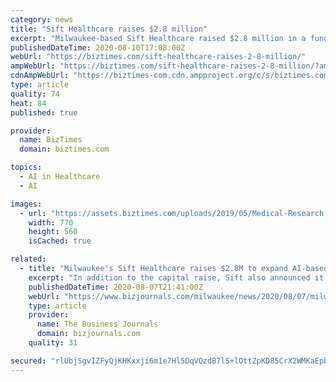 ```yaml
---
category: news
title: "Sift Healthcare raises $2.8 million"
excerpt: "Milwaukee-based Sift Healthcare raised $2.8 million in a funding round that included investments from two Badger Fund of Funds, the company recently announced."
publishedDateTime: 2020-08-10T17:08:00Z
webUrl: "https://biztimes.com/sift-healthcare-raises-2-8-million/"
ampWebUrl: "https://biztimes.com/sift-healthcare-raises-2-8-million/?amp"
cdnAmpWebUrl: "https://biztimes-com.cdn.ampproject.org/c/s/biztimes.com/sift-healthcare-raises-2-8-million/?amp"
type: article
quality: 74
heat: 84
published: true

provider:
  name: BizTimes
  domain: biztimes.com

topics:
  - AI in Healthcare
  - AI

images:
  - url: "https://assets.biztimes.com/uploads/2019/05/Medical-Research-shutterstock_348289340-e1460130849457.jpg"
    width: 770
    height: 560
    isCached: true

related:
  - title: "Milwaukee's Sift Healthcare raises $2.8M to expand AI-based payment platform"
    excerpt: "In addition to the capital raise, Sift also announced it has entered a three-year enterprise-level contract with health care receivables company State Collection Service in Madison."
    publishedDateTime: 2020-08-07T21:41:00Z
    webUrl: "https://www.bizjournals.com/milwaukee/news/2020/08/07/milwaukee-sift-healthcare-raises-2-8-m-to-expand.html"
    type: article
    provider:
      name: The Business Journals
      domain: bizjournals.com
    quality: 31

secured: "rlUbjSgvIZFyQjKHKxxji6m1e7Hl5DqVQzdB7lS+lOttZpKD85CrX2WMKaEpbZz/lafvGXxqx9itqhnIMJAGbbfg0tTmfzX0UDov6ePLB/13RNa1ERnHza8AW4+MhnIVJl2i14PDWnGDx4hPATdCNdE2QaJ+7uAaSwvmIk8TBtVhuwi2MQR0+we3zdLlBWqgjpxBj2jrUVhiQTpFjNf1z2mkCRsTxmRFSZusPXRxTUL40H2VbXPEEhaXnH3/oMpvPNLq9ZPO4ZQR6WR05Je4d/ouKmS9Phnt3wO0O4CMKWPzpqHwoQBvy3WrUUjvfeAIAtpxQ/hYV319bmVVHgHhow==;xXQLi2UmDjAXmL1GOCe/1g=="
---
```


